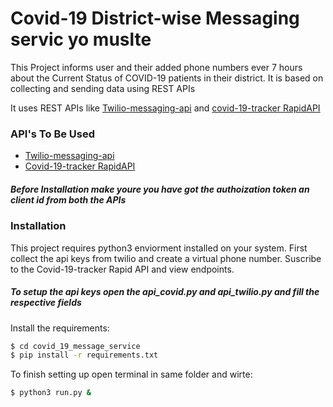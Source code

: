# Covid-19 District-wise Messaging servic yo muslte

This Project informs user and their added phone numbers ever 7 hours about the Current Status of COVID-19 patients in their district.
It is based on collecting and sending data using REST APIs


It uses REST APIs like [Twilio-messaging-api](https://www.twilio.com/) and [covid-19-tracker RapidAPI](https://rapidapi.com/spamakashrajtech/api/corona-virus-world-and-india-data/)



### API's To Be Used
* [Twilio-messaging-api](https://www.twilio.com/)
* [Covid-19-tracker RapidAPI](https://rapidapi.com/spamakashrajtech/api/corona-virus-world-and-india-data/)

##### Before Installation make youre you have got the authoization token an client id from both the APIs
###

### Installation

This project requires python3 enviorment installed on your system.
First collect the api keys from twilio and create a virtual phone number.
Suscribe to the Covid-19-tracker Rapid API and view endpoints.

##### To setup the api keys open the api_covid.py and api_twilio.py and fill the respective fields

Install the requirements:

```sh
$ cd covid_19_message_service
$ pip install -r requirements.txt
```
To finish setting up open terminal in same folder and wirte:
```sh
$ python3 run.py &
```




